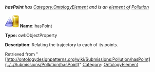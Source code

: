 ___hasPoint__ has [Category:OntologyElement](../../Category/OntologyElement "Category:OntologyElement") and is an [element of](../../Property/ElementOf "Property:ElementOf") [Pollution](../../Submissions/Pollution "Submissions:Pollution")_


  




[![ObjectProperty](../../images/thumb/c/c3/ObjectProperty.gif/45px-ObjectProperty.gif)](../../Image/ObjectProperty.gif "ObjectProperty")
__Name__: hasPoint 


__Type:__ owl:ObjectProperty 


__Description__: Relating the trajectory to each of its points. 





Retrieved from "[http://ontologydesignpatterns.org/wiki/Submissions:Pollution/hasPoint](../../Submissions/Pollution/hasPoint)"
 [Category](http://ontologydesignpatterns.org/wiki/Special:Categories "Special:Categories"): [OntologyElement](../../Category/OntologyElement "Category:OntologyElement")